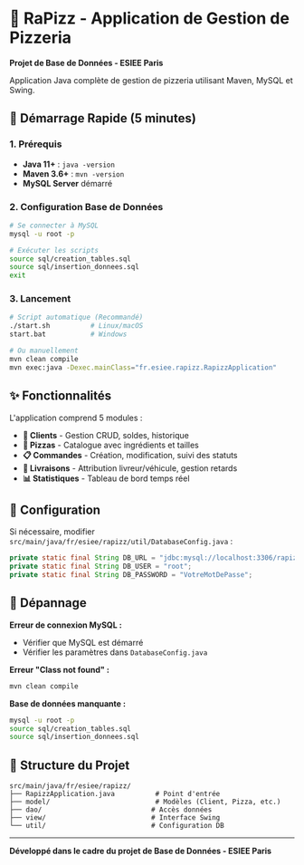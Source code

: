 # 🍕 RaPizz - Application de Gestion de Pizzeria

**Projet de Base de Données - ESIEE Paris**

Application Java complète de gestion de pizzeria utilisant Maven, MySQL et Swing.

## 🚀 Démarrage Rapide (5 minutes)

### 1. Prérequis
- **Java 11+** : `java -version`
- **Maven 3.6+** : `mvn -version`
- **MySQL Server** démarré

### 2. Configuration Base de Données
```bash
# Se connecter à MySQL
mysql -u root -p

# Exécuter les scripts
source sql/creation_tables.sql
source sql/insertion_donnees.sql
exit
```

### 3. Lancement
```bash
# Script automatique (Recommandé)
./start.sh          # Linux/macOS
start.bat           # Windows

# Ou manuellement
mvn clean compile
mvn exec:java -Dexec.mainClass="fr.esiee.rapizz.RapizzApplication"
```

## ✨ Fonctionnalités

L'application comprend 5 modules :

- **👥 Clients** - Gestion CRUD, soldes, historique
- **🍕 Pizzas** - Catalogue avec ingrédients et tailles
- **📋 Commandes** - Création, modification, suivi des statuts
- **🚚 Livraisons** - Attribution livreur/véhicule, gestion retards
- **📊 Statistiques** - Tableau de bord temps réel

## 🔧 Configuration

Si nécessaire, modifier `src/main/java/fr/esiee/rapizz/util/DatabaseConfig.java` :
```java
private static final String DB_URL = "jdbc:mysql://localhost:3306/rapizz";
private static final String DB_USER = "root";
private static final String DB_PASSWORD = "VotreMotDePasse";
```

## 🐛 Dépannage

**Erreur de connexion MySQL :**
- Vérifier que MySQL est démarré
- Vérifier les paramètres dans `DatabaseConfig.java`

**Erreur "Class not found" :**
```bash
mvn clean compile
```

**Base de données manquante :**
```bash
mysql -u root -p
source sql/creation_tables.sql
source sql/insertion_donnees.sql
```

## 📁 Structure du Projet

```
src/main/java/fr/esiee/rapizz/
├── RapizzApplication.java          # Point d'entrée
├── model/                          # Modèles (Client, Pizza, etc.)
├── dao/                           # Accès données
├── view/                          # Interface Swing
└── util/                          # Configuration DB
```

---

**Développé dans le cadre du projet de Base de Données - ESIEE Paris**